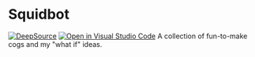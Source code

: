 # Squidbot 
[![DeepSource](https://deepsource.io/gh/Squidtoon99/Squidbot.svg/?label=active+issues&show_trend=true)](https://deepsource.io/gh/Squidtoon99/Squidbot/?ref=repository-badge)
[![Open in Visual Studio Code](https://open.vscode.dev/badges/open-in-vscode.svg)](https://open.vscode.dev/Squidtoon99/SquidBot)
A collection of fun-to-make cogs and my "what if" ideas.
